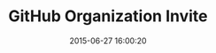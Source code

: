 ---
layout: post
title:  "GitHub Organization Invite"
date:   2015-06-27 16:00:20
categories: github
tags: organization invite request
screenshot: github-registration-6.jpg
---